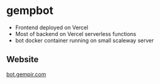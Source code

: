 # gempbot

- Frontend deployed on Vercel
- Most of backend on Vercel serverless functions
- bot docker container running on small scaleway server

## Website

[bot.gempir.com](https://bot.gempir.com)